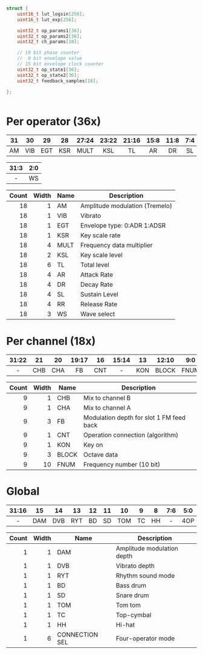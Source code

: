 ```c


struct {
    uint16_t lut_logsin[256];
    uint16_t lut_exp[256];

    uint32_t op_params1[36];
    uint32_t op_params2[36];
    uint32_t ch_params[18];

    // 19 bit phase counter
    //  9 bit envelope value
    // 15 bit envelope clock counter
    uint32_t op_state1[36];
    uint32_t op_state2[36];
    uint32_t feedback_samples[18];

};



```

# Per operator (36x)

| 31  | 30  | 29  | 28  | 27:24 | 23:22 | 21:16 | 15:8 | 11:8 | 7:4 | 3:0 |
| :-: | :-: | :-: | :-: | :---: | :---: | :---: | :--: | :--: | :-: | --- |
| AM  | VIB | EGT | KSR | MULT  |  KSL  |  TL   |  AR  |  DR  | SL  | RR  |

| 31:3 | 2:0 |
| :--: | --- |
|  -   | WS  |

| Count | Width | Name | Description                    |
| ----: | ----: | ---- | ------------------------------ |
|    18 |     1 | AM   | Amplitude modulation (Tremelo) |
|    18 |     1 | VIB  | Vibrato                        |
|    18 |     1 | EGT  | Envelope type: 0:ADR 1:ADSR    |
|    18 |     1 | KSR  | Key scale rate                 |
|    18 |     4 | MULT | Frequency data multiplier      |
|    18 |     2 | KSL  | Key scale level                |
|    18 |     6 | TL   | Total level                    |
|    18 |     4 | AR   | Attack Rate                    |
|    18 |     4 | DR   | Decay Rate                     |
|    18 |     4 | SL   | Sustain Level                  |
|    18 |     4 | RR   | Release Rate                   |
|    18 |     3 | WS   | Wave select                    |

# Per channel (18x)

| 31:22 | 21  | 20  | 19:17 | 16  | 15:14 | 13  | 12:10 | 9:0  |
| :---: | :-: | :-: | :---: | :-: | :---: | :-: | :---: | :--: |
|   -   | CHB | CHA |  FB   | CNT |   -   | KON | BLOCK | FNUM |

| Count | Width | Name  | Description                              |
| ----: | ----: | ----- | ---------------------------------------- |
|     9 |     1 | CHB   | Mix to channel B                         |
|     9 |     1 | CHA   | Mix to channel A                         |
|     9 |     3 | FB    | Modulation depth for slot 1 FM feed back |
|     9 |     1 | CNT   | Operation connection (algorithm)         |
|     9 |     1 | KON   | Key on                                   |
|     9 |     3 | BLOCK | Octave data                              |
|     9 |    10 | FNUM  | Frequency number (10 bit)                |

# Global

| 31:16 | 15  | 14  | 13  | 12  | 11  | 10  |  9  |  8  | 7:6 | 5:0 |
| :---: | :-: | :-: | :-: | :-: | :-: | :-: | :-: | :-: | :-: | :-: |
|   -   | DAM | DVB | RYT | BD  | SD  | TOM | TC  | HH  |  -  | 4OP |

| Count | Width | Name           | Description                |
| ----: | ----: | -------------- | -------------------------- |
|     1 |     1 | DAM            | Amplitude modulation depth |
|     1 |     1 | DVB            | Vibrato depth              |
|     1 |     1 | RYT            | Rhythm sound mode          |
|     1 |     1 | BD             | Bass drum                  |
|     1 |     1 | SD             | Snare drum                 |
|     1 |     1 | TOM            | Tom tom                    |
|     1 |     1 | TC             | Top-cymbal                 |
|     1 |     1 | HH             | Hi-hat                     |
|     1 |     6 | CONNECTION SEL | Four-operator mode         |
